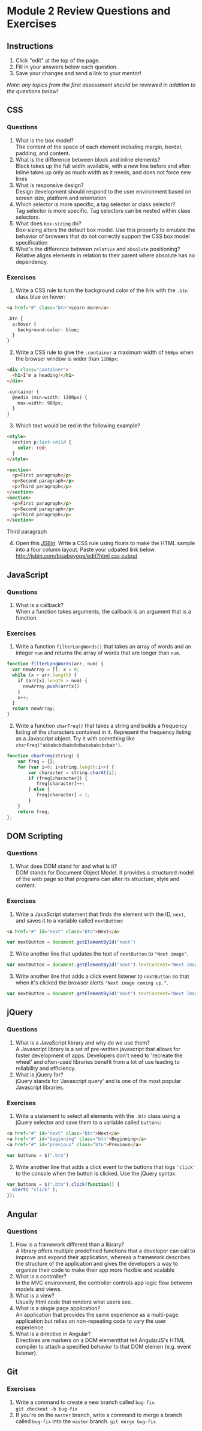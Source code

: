 # Module 2 Review Questions and Exercises

## Instructions

1. Click "edit" at the top of the page.
2. Fill in your answers below each question.
3. Save your changes and send a link to your mentor!

*Note: any topics from the first assessment should be reviewed in addition to the questions below!*

## CSS

### Questions

1. What is the box model?<br>
The content of the space of each element including margin, border, padding, and content.
2. What is the difference between block and inline elements?<br>
Block takes up the full width available, with a new line before and after. Inline takes up only as much width as it needs, and does not force new lines 
3. What is responsive design?<br>
Design development should respond to the user environment based on screen size, platform and orientation
4. Which selector is more specific, a tag selector or class selector?<br>
Tag selector is more specific. Tag selectors can be nested within class selectors.
5. What does `box-sizing` do?<br>
Box-sizing alters the default box model. Use this property to emulate the behavior of browsers that do not correctly support the CSS box model specification
6. What's the difference between `relative` and `absolute` positioning?<br>
Relative aligns elements in relation to their parent where absolute has no dependency.

### Exercises

1. Write a CSS rule to turn the background color of the link with the `.btn` class blue on hover:

  ```html
  <a href="#" class="btn">Learn more</a>
  ```
  
  ```html
  .btn {
    a:hover {
      background-color: blue;
    }
  }
  ```

2. Write a CSS rule to give the `.container` a maximum width of `980px` when the browser window is wider than `1200px`:

  ```html
  <div class="container">
    <h1>I'm a heading!</h1>
  </div>
  ```
  
  ```html
  .container {
    @media (min-width: 1200px) {
      max-width: 980px;
    }
  }
  ```

3. Which text would be red in the following example?

  ```html
  <style>
    section p:last-child {
      color: red;
    }
  </style>

  <section>
    <p>First paragraph</p>
    <p>Second paragraph</p>
    <p>Third paragraph</p>
  </section>
  <section>
    <p>First paragraph</p>
    <p>Second paragraph</p>
    <p>Third paragraph</p>
  </section>
  ```
Third paragraph

4. Open this [JSBin](http://jsbin.com/qigiwuhepe/1/edit?html,css,output). Write a CSS rule using floats to make the HTML sample into a four column layout. Paste your udpated link below.<br>
http://jsbin.com/bisabeyoqe/edit?html,css,output

## JavaScript

### Questions

1. What is a callback?<br>
When a function takes arguments, the callback is an argument that is a function.

### Exercises

1. Write a function `filterLongWords()` that takes an array of words and an integer `num` and returns the array of words that are longer than `num`.

```javascript
function filterLongWords(arr, num) {
  var newArray = [], x = 0;
  while (x < arr.length) {
    if (arr[x].length > num) {
      newArray.push(arr[x])
    }
    x++;
  }
  return newArray;
}
```

2. Write a function `charFreq()` that takes a string and builds a frequency listing of the characters contained in it. Represent the frequency listing as a Javascript object. Try it with something like `charFreq("abbabcbdbabdbdbabababcbcbab")`.

```javascript
function charFreq(string) {
    var freq = {};
    for (var i=0; i<string.length;i++) {
        var character = string.charAt(i);
        if (freq[character]) {
           freq[character]++;
        } else {
           freq[character] = 1;
        }
    }
    return freq;
};
```

## DOM Scripting

### Questions

1. What does DOM stand for and what is it?<br>
DOM stands for Document Object Model. It provides a structured model of the web page so that programs can alter its structure, style and content.

### Exercises

1. Write a JavaScript statement that finds the element with the ID, `next`, and saves it to a variable called `nextButton`:

  ```html
  <a href="#" id="next" class="btn">Next</a>
  ```
  ```javascript
  var nextButton = document.getElementById("next')
  ```
  
2. Write another line that updates the text of `nextButton` to `"Next image"`.

```javascript
var nextButton = document.getElementById("next").textContent="Next Image";
```

3. Write another line that adds a click event listener to `nextButton` so that when it's clicked the browser alerts `"Next image coming up."`.

```javascript
var nextButton = document.getElementById("next").textContent="Next Image".addEventListener("click", alert("Next image coming up."));
```

## jQuery

### Questions

1. What is a JavaScript library and why do we use them?<br>
A Javascript library is a set of pre-written javascript that allows for faster development of apps. Developers don't need to 'recreate the wheel' and often-used libraries benefit from a lot of use leading to reliability and efficiency.
2. What is jQuery for?<br>
jQuery stands for 'Javascript query' and is one of the most popular Javascript libraries.

### Exercises

1. Write a statement to select all elements with the `.btn` class using a jQuery selector and save them to a variable called `buttons`:

  ```html
  <a href="#" id="next" class="btn">Next</a>
  <a href="#" id="beginning" class="btn">Beginning</a>
  <a href="#" id="previous" class="btn">Previous</a>
  ```
  ```javascript
  var buttons = $(".btn")
  ```

2. Write another line that adds a click event to the buttons that logs `'click'` to the console when the button is clicked. Use the jQuery syntax.

```javascript
var buttons = $(".btn").click(function() {
  alert( "click" );
});
```

## Angular

### Questions

1. How is a framework different than a library?<br>
A library offers multiple predefined functions that a developer can call to improve and expand their application, whereas a framework describes the structure of the application and gives the developers a way to organize their code to make their app more flexible and scalable
2. What is a controller?<br>
In the MVC environment, the controller controls app logic flow between models and views.
3. What is a view?<br>
Usually html code that renders what users see.
4. What is a single page application?<br>
An application that provides the same experience as a multi-page application but relies on non-repeating code to vary the user experience.
5. What is a directive in Angular?<br>
Directives are markers on a DOM elementthat tell AngularJS's HTML compiler to attach a specified behavior to that DOM elemen (e.g. event listener).

## Git

### Exercises

1. Write a command to create a new branch called `bug-fix`.<br>
`git checkout -b bug-fix`
2. If you're on the `master` branch, write a command to merge a branch called `bug-fix` into the `master` branch.
`git merge bug-fix`
